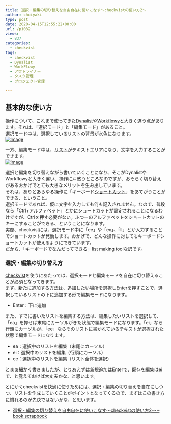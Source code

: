 ```yaml
---
title: 選択・編集の切り替えを自由自在に使いこなす〜checkvistの使い方2〜
author: choiyaki
type: post
date: 2020-04-15T12:55:22+00:00
url: /p1032
views:
  - 837
categories:
  - checkvist
tags:
  - checkvist
  - Dynalist
  - WorkFlowy
  - アウトライナー
  - タスク管理
  - プロジェクト管理

---
```

## 基本的な使い方

操作について、これまで使ってきた[Dynalist][1]や[Workflowy][2]と大きく違う点があります。それは、「選択モード」と「編集モード」があること。  
選択モード中は、選択しているリストの背景が水色になります。  
[![Image][3]][4]

一方、編集モード中は、[リスト][5]がテキストエリアになり、文字を入力することができます。  
[![Image][6]][7]

選択と編集を切り替えながら書いていくことになり、そこがDynalistやWorkflowyと大きく違い、操作に戸惑うところなのですが、おそらく切り替えがあるおかげでとても大きなメリットを生み出しています。  
それは、ありとあらゆる操作に「キーボード[ショートカット][8]」をあてがうことができる、ということ。  
選択モードであれば、仮に文字を入力しても何も記入されません。なので、普段なら「Ctrl+アルファベット」とかにショートカットが設定されることになるわけですが、Ctrlを押す必要がない。ふつーのアルファベットをショートカットのキーにすることができる、ということになります。  
実際、checkvistには、選択モード中に「ee」や「ex」、「ll」とか入力することでショートカットが発動します。おかげで、どんな操作に対してもキーボードショートカットが使えるようにできています。  
だから、「キーボードでなんだってできる」list making toolな訳です。

### 選択・編集の切り替え方

[checkvist][9]を使うにあたっては、選択モードと編集モードを自在に切り替えることが必須となってきます。  
まず、新たに追加する方法は、追加したい場所を選択しEnterを押すことで、選択しているリストの下に追加する形で編集モードになります。

  * Enter：下に追加

また、すでに書いたリストを編集する方法は、編集したいリストを選択して、「ea」を押せば末尾にカーソルがきた状態で編集モードになります。「ei」なら行頭にカーソルが、「ee」ならそのリストに書かれているテキストが選択された状態で編集モードになります。

  * ea：選択中のリストを編集（末尾にカーソル）
  * ei：選択中のリストを編集（行頭にカーソル）
  * ee：選択中のリストを編集（リスト全体を選択）

とまぁ細かく書きましたが、とりあえずは新規追加はEnterで、既存を編集はeiで、と覚えておけば大丈夫かな、と思います。

とにかくcheckvistを快適に使うためには、選択・編集の切り替えを自在にしつつ、リストを作成していくことがポイントとなってくるので、まずはこの書き方に慣れるのが先決ではないかな、と思います。

  * [選択・編集の切り替えを自由自在に使いこなす〜checkvistの使い方2〜 &#8211; book scrapbook][10]

 [1]: https://scrapbox.io/choiyaki-hondana/Dynalist
 [2]: https://scrapbox.io/choiyaki-hondana/Workflowy
 [3]: https://gyazo.com/7308c594f1109f5cf76d2363dba53359/thumb/1000
 [4]: https://gyazo.com/7308c594f1109f5cf76d2363dba53359
 [5]: https://scrapbox.io/choiyaki-hondana/%E3%83%AA%E3%82%B9%E3%83%88
 [6]: https://gyazo.com/fae311fe50a1596acc5bf1374a7cb0eb/thumb/1000
 [7]: https://gyazo.com/fae311fe50a1596acc5bf1374a7cb0eb
 [8]: https://scrapbox.io/choiyaki-hondana/%E3%82%B7%E3%83%A7%E3%83%BC%E3%83%88%E3%82%AB%E3%83%83%E3%83%88
 [9]: https://scrapbox.io/choiyaki-hondana/checkvist
 [10]: https://scrapbox.io/choiyaki-hondana/%E9%81%B8%E6%8A%9E%E3%83%BB%E7%B7%A8%E9%9B%86%E3%81%AE%E5%88%87%E3%82%8A%E6%9B%BF%E3%81%88%E3%82%92%E8%87%AA%E7%94%B1%E8%87%AA%E5%9C%A8%E3%81%AB%E4%BD%BF%E3%81%84%E3%81%93%E3%81%AA%E3%81%99%E3%80%9Ccheckvist%E3%81%AE%E4%BD%BF%E3%81%84%E6%96%B92%E3%80%9C